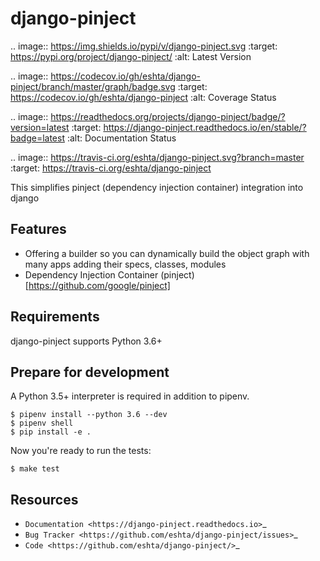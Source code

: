 django-pinject
==============

.. image:: https://img.shields.io/pypi/v/django-pinject.svg
   :target: https://pypi.org/project/django-pinject/
   :alt: Latest Version

.. image:: https://codecov.io/gh/eshta/django-pinject/branch/master/graph/badge.svg
   :target: https://codecov.io/gh/eshta/django-pinject
   :alt: Coverage Status

.. image:: https://readthedocs.org/projects/django-pinject/badge/?version=latest
   :target: https://django-pinject.readthedocs.io/en/stable/?badge=latest
   :alt: Documentation Status

.. image:: https://travis-ci.org/eshta/django-pinject.svg?branch=master
   :target: https://travis-ci.org/eshta/django-pinject


This simplifies pinject (dependency injection container) integration into django


Features
--------

* Offering a builder so you can dynamically build the object graph with many apps adding their specs, classes, modules
* Dependency Injection Container (pinject)[https://github.com/google/pinject]


Requirements
------------

django-pinject supports Python 3.6+ 

Prepare for development
-----------------------

A Python 3.5+ interpreter is required in addition to pipenv.



    $ pipenv install --python 3.6 --dev
    $ pipenv shell
    $ pip install -e .


Now you're ready to run the tests:



    $ make test


Resources
---------

* `Documentation <https://django-pinject.readthedocs.io>`_
* `Bug Tracker <https://github.com/eshta/django-pinject/issues>`_
* `Code <https://github.com/eshta/django-pinject/>`_
